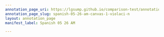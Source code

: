 ```yaml
---
annotation_page_uri: https://lgsump.github.io/comparison-test/annotations/spanish-05-26-am-canvas-1-violaci-n.json
annotation_page_slug: spanish-05-26-am-canvas-1-violaci-n
layout: annotation_page
manifest_label: Spanish 05 26 AM

---
```

